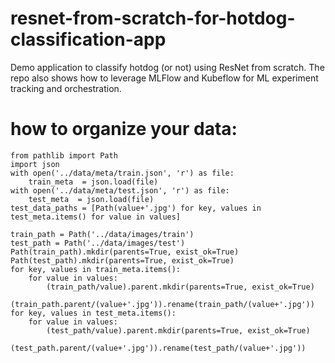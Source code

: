 # resnet-from-scratch-for-hotdog-classification-app
Demo application to classify hotdog (or not) using ResNet from scratch. The repo also shows how to leverage MLFlow and Kubeflow for ML experiment tracking and orchestration.



# how to organize your data:
```
from pathlib import Path
import json
with open('../data/meta/train.json', 'r') as file:
    train_meta  = json.load(file)
with open('../data/meta/test.json', 'r') as file:
    test_meta  = json.load(file)
test_data_paths = [Path(value+'.jpg') for key, values in test_meta.items() for value in values]

train_path = Path('../data/images/train')
test_path = Path('../data/images/test')
Path(train_path).mkdir(parents=True, exist_ok=True)
Path(test_path).mkdir(parents=True, exist_ok=True)
for key, values in train_meta.items():
    for value in values:
        (train_path/value).parent.mkdir(parents=True, exist_ok=True)
        (train_path.parent/(value+'.jpg')).rename(train_path/(value+'.jpg'))
for key, values in test_meta.items():
    for value in values:
        (test_path/value).parent.mkdir(parents=True, exist_ok=True)
        (test_path.parent/(value+'.jpg')).rename(test_path/(value+'.jpg'))
```